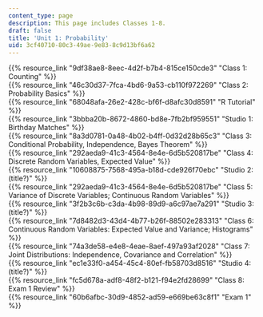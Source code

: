 ```yaml
---
content_type: page
description: This page includes Classes 1-8.
draft: false
title: 'Unit 1: Probability'
uid: 3cf40710-80c3-49ae-9e83-8c9d13bf6a62
---
```

{{% resource_link "9df38ae8-8eec-4d2f-b7b4-815ce150cde3" "Class 1: Counting" %}}  
{{% resource_link "46c30d37-7fca-4bd6-9a53-cb110f972269" "Class 2: Probability Basics" %}}  
{{% resource_link "68048afa-26e2-428c-bf6f-d8afc30d8591" "R Tutorial" %}}  
{{% resource_link "3bbba20b-8672-4860-bd8e-7fb2bf959551" "Studio 1: Birthday Matches" %}}  
{{% resource_link "8a3d0781-0a48-4b02-b4ff-0d32d28b65c3" "Class 3: Conditional Probability, Independence, Bayes Theorem" %}}  
{{% resource_link "292aeda9-41c3-4564-8e4e-6d5b520817be" "Class 4: Discrete Random Variables, Expected Value" %}}  
{{% resource_link "10608875-7568-495a-b18d-cde926f70ebc" "Studio 2: (title?)" %}}  
{{% resource_link "292aeda9-41c3-4564-8e4e-6d5b520817be" "Class 5: Variance of Discrete Variables; Continuous Random Variables" %}}  
{{% resource_link "3f2b3c6b-c3da-4b98-89d9-a6c97ae7a291" "Studio 3: (title?)" %}}  
{{% resource_link "7d8482d3-43d4-4b77-b26f-88502e283313" "Class 6: Continuous Random Variables: Expected Value and Variance; Histograms" %}}  
{{% resource_link "74a3de58-e4e8-4eae-8aef-497a93af2028" "Class 7: Joint Distributions: Independence, Covariance and Correlation" %}}  
{{% resource_link "ec1e33f0-a454-45c4-80ef-fb58703d8516" "Studio 4: (title?)" %}}  
{{% resource_link "fc5d678a-adf8-48f2-b121-f94e2fd28699" "Class 8: Exam 1 Review" %}}  
{{% resource_link "60b6afbc-30d9-4852-ad59-e669be63c8f1" "Exam 1" %}}